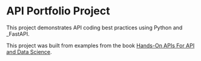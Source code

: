 # API Portfolio Project
This project demonstrates API coding best practices using Python and _FastAPI.

This project was built from examples from the book 
 [Hands-On APIs For API and Data Science](https://handsonapibook.com/).
